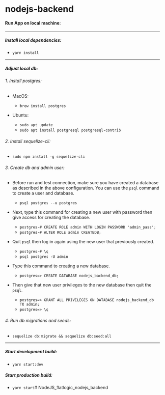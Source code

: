 # nodejs-backend

#### Run App on local machine:

------------

##### Install local dependencies:
- `yarn install`

------------

##### Adjust local db:
###### 1.  Install postgres:
 - MacOS:
   - `brew install postgres`

- Ubuntu:
  - `sudo apt update`
  - `sudo apt install postgresql postgresql-contrib`

###### 2. Install sequelize-cli:
- `sudo npm install -g sequelize-cli`

###### 3. Create db and admin user:
 - Before run and test connection, make sure you have created a database as described in the above configuration. You can use the `psql` command to create a user and database.
   - `psql postgres --u postgres`

- Next, type this command for creating a new user with password then give access for creating the database.
  - `postgres-# CREATE ROLE admin WITH LOGIN PASSWORD 'admin_pass';`
  - `postgres-# ALTER ROLE admin CREATEDB;`

- Quit `psql` then log in again using the new user that previously created.
  - `postgres-# \q`
  - `psql postgres -U admin`

- Type this command to creating a new database.
  - `postgres=> CREATE DATABASE nodejs_backend_db;`

- Then give that new user privileges to the new database then quit the `psql`.
  - `postgres=> GRANT ALL PRIVILEGES ON DATABASE nodejs_backend_db TO admin;`
  - `postgres=> \q`

###### 4. Run db migrations and seeds:
 - `sequelize db:migrate && sequelize db:seed:all`
 
 ------------
 
 ##### Start development build:
 - `yarn start:dev`
 
 ##### Start production build:
 - `yarn start`# NodeJS_flatlogic_nodejs_backend
